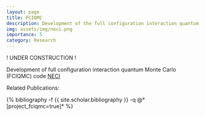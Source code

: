 ```yaml
---
layout: page
title: FCIQMC
description: Development of the full configuration interaction quantum Monte Carlo method
img: assets/img/neci.png
importance: 5
category: Research
---
```


! UNDER CONSTRUCTION ! <br>

Development of full configuration interaction quantum Monte Carlo (FCIQMC) code <a href='https://github.com/ghb24/NECI_STABLE'>NECI</a>

Related Publications: 
<div class="publications">
    {% bibliography -f {{ site.scholar.bibliography }} -q @*[project_fciqmc=true]* %}
</div>
